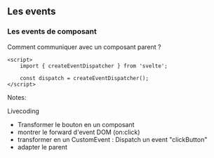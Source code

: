 <!-- .slide: class="with-code-bg-dark" -->

## Les events

### Les events de composant

Comment communiquer avec un composant parent ?

```svelte
<script>
	import { createEventDispatcher } from 'svelte';

	const dispatch = createEventDispatcher();
</script>
```

Notes:

Livecoding

- Transformer le bouton en un composant
- montrer le forward d'event DOM (on:click)
- transformer en un CustomEvent : Dispatch un event "clickButton"
- adapter le parent
